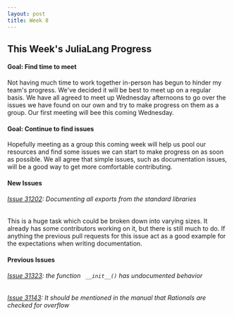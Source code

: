 ```yaml
---
layout: post
title: Week 8
---
```


## This Week's JuliaLang Progress   
#### Goal: Find time to meet
Not having much time to work together in-person has begun to hinder my team's progress. We've decided it will be best to meet up on a regular basis. We have all agreed to meet up Wednesday afternoons to go over the issues we have found on our own and try to make progress on them as a group. Our first meeting will bee this coming Wednesday.

#### Goal: Continue to find issues
Hopefully meeting as a group this coming week will help us pool our resources and find some issues we can start to make progress on as soon as possible. We all agree that simple issues, such as documentation issues, will be a good way to get more comfortable contributing.

#### New Issues
###### [Issue 31202](https://github.com/JuliaLang/julia/issues/31202): Documenting all exports from the standard libraries
This is a huge task which could be broken down into varying sizes. It already has some contributors working on it, but there is still much to do. If anything the previous pull requests for this issue act as a good example for the expectations when writing documentation.


#### Previous Issues
###### [Issue 31323](https://github.com/JuliaLang/julia/issues/31232): the function ` __init__()` has undocumented behavior  
###### [Issue 31143](https://github.com/JuliaLang/julia/issues/31143): It should be mentioned in the manual that Rationals are checked for overflow
